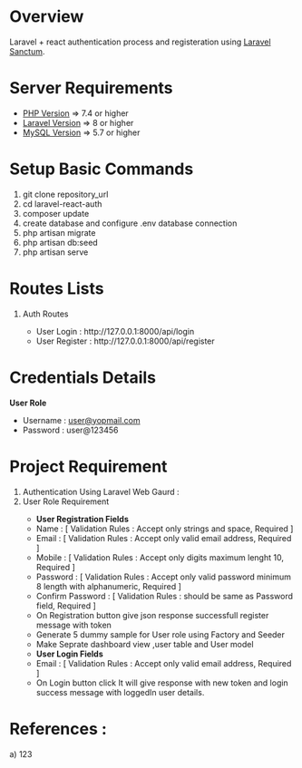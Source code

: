 # Overview
Laravel + react authentication process and registeration using <a href="https://laravel.com/docs/10.x/sanctum" target="_blank">Laravel Sanctum</a>.

Server Requirements
=====================================
<ul>
  <li><a href="https://www.php.net/" target="_blank">PHP Version</a> => 7.4 or higher</li>
  <li><a href="https://laravel.com/docs/master" target="_blank">Laravel Version</a> => 8 or higher</li>
  <li><a href="https://www.mysql.com/" target="_blank">MySQL Version</a> => 5.7 or higher</li>
</ul>

Setup Basic Commands
=====================================
1) git clone repository_url
2) cd laravel-react-auth
3) composer update
4) create database and configure .env database connection
5) php artisan migrate
6) php artisan db:seed
7) php artisan serve

Routes Lists
=====================================
<ol>
  <li> Auth Routes </li>
  <ul>
    <li>User Login : http://127.0.0.1:8000/api/login </li>
    <li>User Register : http://127.0.0.1:8000/api/register </li>
  </ul>
</ol>

Credentials Details
=====================================
<b>User Role</b>
<ul>
  <li>Username : <a href="mailto:user@yopmail.com">user@yopmail.com</a></li>
  <li>Password : user@123456</li>
</ul>

Project Requirement 
=====================================
<ol>
  <li> Authentication Using Laravel Web Gaurd : </li>
  <li>User Role Requirement</li>
      <ul>
          <li> <b> User Registration Fields </b> </li>
          <li> Name : [ Validation Rules : Accept only strings and space, Required ] </li>
          <li> Email : [ Validation Rules : Accept only valid email address, Required ] </li>
          <li> Mobile : [ Validation Rules : Accept only digits maximum lenght 10, Required ] </li>
          <li> Password : [ Validation Rules : Accept only valid password minimum 8 length with alphanumeric, Required ] </li>
          <li> Confirm Password : [ Validation Rules : should be same as Password field, Required ] </li>
          <li> On Registration button give json response successfull register message with token </li>                              
          <li> Generate 5 dummy sample for User role using Factory and Seeder </li>          
          <li> Make Seprate dashboard view ,user table and User model </li>
          <li> <b> User Login Fields </b> </li>
          <li> Email : [ Validation Rules : Accept only valid email address, Required ] </li>          
          <li> On Login button click It will give response with new token and login success message with loggedIn user details.</li>
</ol>
  
References : 
=====================================
a) 123

